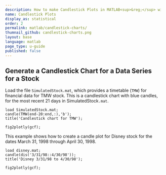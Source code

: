 ```yaml
---
description: How to make Candlestick Plots in MATLAB<sup>&reg;</sup> with Plotly.
name: Candlestick Plots
display_as: statistical
order: 2
permalink: matlab/candlestick-charts/
thumnail_github: candlestick-charts.png
layout: base
language: matlab
page_type: u-guide
published: false
---
```


## Generate a Candlestick Chart for a Data Series for a Stock

Load the file `SimulatedStock.mat`, which provides a timetable (`TMW`) for financial data for TMW stock. This is a candlestick chart with blue candles, for the most recent 21 days in SimulatedStock`.mat`.

```{matlab}
load SimulatedStock.mat;
candle(TMW(end-20:end,:),'b');
title('Candlestick chart for TMW');

fig2plotly(gcf);
```

This example shows how to create a candle plot for Disney stock for the dates March 31, 1998 through April 30, 1998.


```{matlab}
load disney.mat;
candle(dis('3/31/98::4/30/98'));
title('Disney 3/31/98 to 4/30/98');

fig2plotly(gcf);
```

<!--------------------- EXAMPLE BREAK ------------------------->